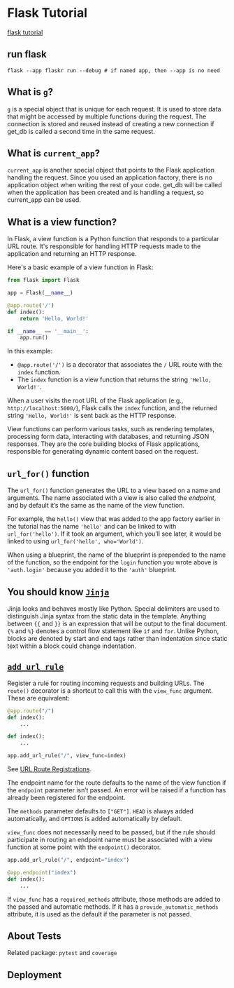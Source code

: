 # Flask Tutorial

[flask tutorial](https://flask.palletsprojects.com/en/3.0.x/tutorial/)

## run flask

``` shell
flask --app flaskr run --debug # if named app, then --app is no need
```

## What is `g`?

`g` is a special object that is unique for each request. It is used to store data
 that might be accessed by multiple functions during the request. The connection
 is stored and reused instead of creating a new connection if get_db is called a
 second time in the same request.

## What is `current_app`?

`current_app` is another special object that points to the Flask application handling
 the request. Since you used an application factory, there is no application object
 when writing the rest of your code. get_db will be called when the application has
 been created and is handling a request, so current_app can be used.

## What is a view function?

In Flask, a view function is a Python function that responds to a particular URL route. It's responsible for handling HTTP requests made to the application and returning an HTTP response.

Here's a basic example of a view function in Flask:

``` python
from flask import Flask

app = Flask(__name__)

@app.route('/')
def index():
    return 'Hello, World!'

if __name__ == '__main__':
    app.run()

```

In this example:

- `@app.route('/')` is a decorator that associates the `/` URL route with the `index` function.
- The `index` function is a view function that returns the string `'Hello, World!'`.

When a user visits the root URL of the Flask application (e.g., `http://localhost:5000/`), Flask calls the `index` function, and the returned string `'Hello, World!'` is sent back as the HTTP response.

View functions can perform various tasks, such as rendering templates, processing
 form data, interacting with databases, and returning JSON responses. They are the
 core building blocks of Flask applications, responsible for generating dynamic
 content based on the request.

## `url_for()` function

The `url_for()` function generates the URL to a view based on a name and arguments. The name associated with a view is also called the *endpoint*, and by default it’s the same as the name of the view function.

For example, the `hello()` view that was added to the app factory earlier in the tutorial has the name `'hello'` and can be linked to with `url_for('hello')`. If it took an argument, which you’ll see later, it would be linked to using `url_for('hello', who='World')`.

When using a blueprint, the name of the blueprint is prepended to the name of the function, so the endpoint for the `login` function you wrote above is `'auth.login'` because you added it to the `'auth'` blueprint.

## You should know [`Jinja`](https://jinja.palletsprojects.com/templates/)

Jinja looks and behaves mostly like Python. Special delimiters are used to distinguish Jinja syntax from the static data in the template. Anything between `{{` and `}}` is an expression that will be output to the final document. `{%` and `%}` denotes a control flow statement like `if` and `for`. Unlike Python, blocks are denoted by start and end tags rather than indentation since static text within a block could change indentation.

## [`add_url_rule`](https://flask.palletsprojects.com/en/3.0.x/api/#flask.Flask.add_url_rule)

Register a rule for routing incoming requests and building URLs. The `route()` decorator is a shortcut to call this with the `view_func` argument. These are equivalent:

``` python
@app.route("/")
def index():
    ...
```

``` python
def index():
    ...

app.add_url_rule("/", view_func=index)
```

See [URL Route Registrations](https://flask.palletsprojects.com/en/3.0.x/api/#url-route-registrations).

The endpoint name for the route defaults to the name of the view function if the `endpoint` parameter isn’t passed. An error will be raised if a function has already been registered for the endpoint.

The `methods` parameter defaults to `["GET"]`. `HEAD` is always added automatically, and `OPTIONS` is added automatically by default.

`view_func` does not necessarily need to be passed, but if the rule should participate in routing an endpoint name must be associated with a view function at some point with the `endpoint()` decorator.

``` python
app.add_url_rule("/", endpoint="index")

@app.endpoint("index")
def index():
    ...
```

If `view_func` has a `required_methods` attribute, those methods are added to the passed and automatic methods. If it has a `provide_automatic_methods` attribute, it is used as the default if the parameter is not passed.

## About Tests

Related package: `pytest` and `coverage`

## Deployment
